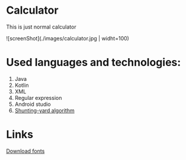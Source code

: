 # Calculator
This is just normal calculator

![screenShot](./images/calculator.jpg | widht=100)

# Used languages and technologies:
1. Java
1. Kotlin
1. XML
1. Regular expression
1. Android studio
1. [Shunting-yard algorithm](https://en.m.wikipedia.org/wiki/Shunting-yard_algorithm)

# Links
[Download fonts](https://www.fonts-online.ru)
